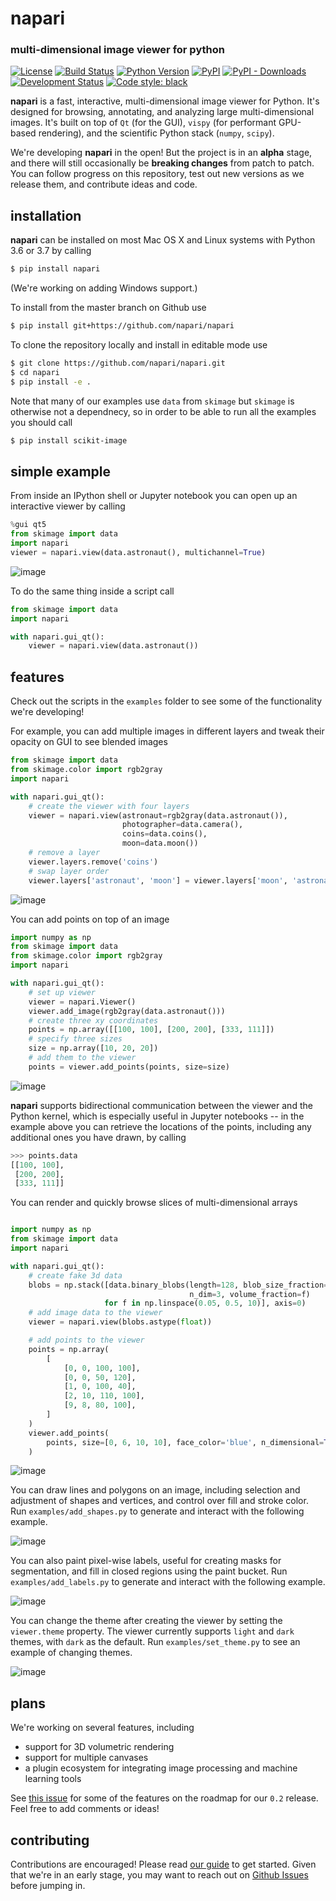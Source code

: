 # napari

### multi-dimensional image viewer for python

[![License](https://img.shields.io/pypi/l/napari.svg)](https://github.com/napari/napari/raw/master/LICENSE)
[![Build Status](https://api.cirrus-ci.com/github/Napari/napari.svg)](https://cirrus-ci.com/napari/napari)
[![Python Version](https://img.shields.io/pypi/pyversions/napari.svg)](https://python.org)
[![PyPI](https://img.shields.io/pypi/v/napari.svg)](https://pypi.org/project/napari)
[![PyPI - Downloads](https://img.shields.io/pypi/dm/napari.svg)](https://pypistats.org/packages/napari)
[![Development Status](https://img.shields.io/pypi/status/napari.svg)](https://github.com/napari/napari)
[![Code style: black](https://img.shields.io/badge/code%20style-black-000000.svg)](https://github.com/python/black)

**napari** is a fast, interactive, multi-dimensional image viewer for Python. It's designed for browsing, annotating, and analyzing large multi-dimensional images. It's built on top of `Qt` (for the GUI), `vispy` (for performant GPU-based rendering), and the scientific Python stack (`numpy`, `scipy`).

We're developing **napari** in the open! But the project is in an **alpha** stage, and there will still occasionally be **breaking changes** from patch to patch. You can follow progress on this repository, test out new versions as we release them, and contribute ideas and code.

## installation

**napari** can be installed on most Mac OS X and Linux systems with Python 3.6 or 3.7 by calling

```sh
$ pip install napari
```

(We're working on adding Windows support.)

To install from the master branch on Github use

```sh
$ pip install git+https://github.com/napari/napari
```

To clone the repository locally and install in editable mode use

```sh
$ git clone https://github.com/napari/napari.git
$ cd napari
$ pip install -e .
```

Note that many of our examples use `data` from `skimage` but `skimage` is otherwise not a dependnecy, so in order to be able to run all the examples you should call

```sh
$ pip install scikit-image
```

## simple example

From inside an IPython shell or Jupyter notebook you can open up an interactive viewer by calling

```python
%gui qt5
from skimage import data
import napari
viewer = napari.view(data.astronaut(), multichannel=True)
```

![image](resources/screenshot-add-image.png)

To do the same thing inside a script call

```python
from skimage import data
import napari

with napari.gui_qt():
    viewer = napari.view(data.astronaut())
```

## features

Check out the scripts in the `examples` folder to see some of the functionality we're developing!

For example, you can add multiple images in different layers and tweak their opacity on GUI to see blended images

```python
from skimage import data
from skimage.color import rgb2gray
import napari

with napari.gui_qt():
    # create the viewer with four layers
    viewer = napari.view(astronaut=rgb2gray(data.astronaut()),
                         photographer=data.camera(),
                         coins=data.coins(),
                         moon=data.moon())
    # remove a layer
    viewer.layers.remove('coins')
    # swap layer order
    viewer.layers['astronaut', 'moon'] = viewer.layers['moon', 'astronaut']
```

![image](resources/screenshot-layers.png)

You can add points on top of an image

```python
import numpy as np
from skimage import data
from skimage.color import rgb2gray
import napari

with napari.gui_qt():
    # set up viewer
    viewer = napari.Viewer()
    viewer.add_image(rgb2gray(data.astronaut()))
    # create three xy coordinates
    points = np.array([[100, 100], [200, 200], [333, 111]])
    # specify three sizes
    size = np.array([10, 20, 20])
    # add them to the viewer
    points = viewer.add_points(points, size=size)
```

![image](resources/screenshot-add-points.png)

**napari** supports bidirectional communication between the viewer and the Python kernel, which is especially useful in Jupyter notebooks -- in the example above you can retrieve the locations of the points, including any additional ones you have drawn, by calling

```python
>>> points.data
[[100, 100],
 [200, 200],
 [333, 111]]
```

You can render and quickly browse slices of multi-dimensional arrays

```python

import numpy as np
from skimage import data
import napari

with napari.gui_qt():
    # create fake 3d data
    blobs = np.stack([data.binary_blobs(length=128, blob_size_fraction=0.05,
                                        n_dim=3, volume_fraction=f)
                     for f in np.linspace(0.05, 0.5, 10)], axis=0)
    # add image data to the viewer
    viewer = napari.view(blobs.astype(float))

    # add points to the viewer
    points = np.array(
        [
            [0, 0, 100, 100],
            [0, 0, 50, 120],
            [1, 0, 100, 40],
            [2, 10, 110, 100],
            [9, 8, 80, 100],
        ]
    )
    viewer.add_points(
        points, size=[0, 6, 10, 10], face_color='blue', n_dimensional=True
    )

```

![image](resources/screenshot-nD-slicing.gif)

You can draw lines and polygons on an image, including selection and adjustment of shapes and vertices, and control over fill and stroke color. Run `examples/add_shapes.py` to generate and interact with the following example.

![image](resources/screenshot-add-shapes.png)

You can also paint pixel-wise labels, useful for creating masks for segmentation, and fill in closed regions using the paint bucket. Run `examples/add_labels.py` to generate and interact with the following example.

![image](resources/screenshot-add-labels.png)

You can change the theme after creating the viewer by setting the `viewer.theme` property. The viewer currently supports `light` and `dark` themes, with `dark` as the default. Run `examples/set_theme.py` to see an example of changing themes.

![image](resources/screenshot-set-theme.png)

## plans

We're working on several features, including

- support for 3D volumetric rendering
- support for multiple canvases
- a plugin ecosystem for integrating image processing and machine learning tools

See [this issue](https://github.com/napari/napari/issues/301) for some of the features on the roadmap for our `0.2` release. Feel free to add comments or ideas!

## contributing

Contributions are encouraged! Please read [our guide](https://github.com/napari/napari/blob/master/CONTRIBUTING.md) to get started. Given that we're in an early stage, you may want to reach out on [Github Issues](https://github.com/napari/napari/issues) before jumping in.
